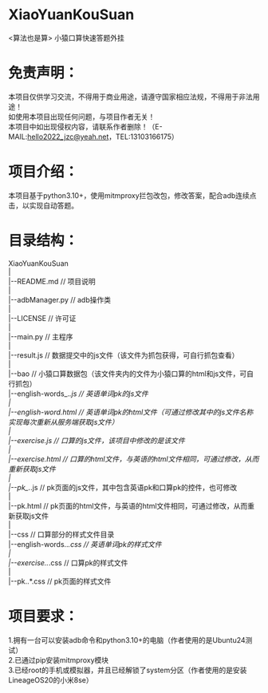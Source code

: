 # XiaoYuanKouSuan
&lt;算法也是算> 小猿口算快速答题外挂

# 免责声明：
  本项目仅供学习交流，不得用于商业用途，请遵守国家相应法规，不得用于非法用途！  
  如使用本项目出现任何问题，与项目作者无关！  
  本项目中如出现侵权内容，请联系作者删除！（E-MAIL:hello2022_jzc@yeah.net，TEL:13103166175）  

# 项目介绍：
  本项目基于python3.10+，使用mitmproxy拦包改包，修改答案，配合adb连续点击，以实现自动答题。

# 目录结构：
  XiaoYuanKouSuan  
  |  
  |--README.md // 项目说明  
  |  
  |--adbManager.py // adb操作类  
  |  
  |--LICENSE // 许可证  
  |  
  |--main.py // 主程序  
  |  
  |--result.js // 数据提交中的js文件（该文件为抓包获得，可自行抓包查看）  
  |  
  |--bao  // 小猿口算数据包（该文件夹内的文件为小猿口算的html和js文件，可自行抓包）  
      |--english-words_.*\.js // 英语单词pk的js文件  
      |  
      |--english-word.html // 英语单词pk的html文件（可通过修改其中的js文件名称实现每次重新从服务端获取js文件）  
      |  
      |--exercise.js // 口算的js文件，该项目中修改的是该文件  
      |  
      |--exercise.html // 口算的html文件，与英语的html文件相同，可通过修改，从而重新获取js文件  
      |  
      |--pk_.*\.js // pk页面的js文件，其中包含英语pk和口算pk的控件，也可修改  
      |  
      |--pk.html // pk页面的html文件，与英语的html文件相同，可通过修改，从而重新获取js文件  
      |  
      |--css // 口算部分的样式文件目录  
          |--english-words\..*\.css // 英语单词pk的样式文件  
          |  
          |--exercise\..*\.css // 口算pk的样式文件  
          |  
          |--pk\..*\.css // pk页面的样式文件  

# 项目要求：
  1.拥有一台可以安装adb命令和python3.10+的电脑（作者使用的是Ubuntu24测试）  
  2.已通过pip安装mitmproxy模块  
  3.已经root的手机或模拟器，并且已经解锁了system分区（作者使用的是安装LineageOS20的小米8se）  



